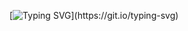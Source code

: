 [![Typing SVG](https://readme-typing-svg.demolab.com/?Lines=Hi+i+am+Maria!;A+Software+Developer+and+Cinephile.)](https://git.io/typing-svg)

